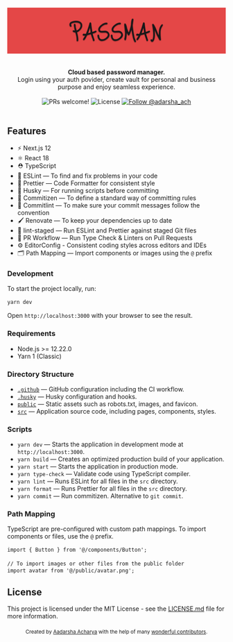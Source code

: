 <p align="center">
  <img src="https://raw.githubusercontent.com/adarshaacharya/PassMan/main/docs/passman.png" alt="Passman">
</p>

<br />

<div align="center"><strong>Cloud based password manager.</strong></div>
<div align="center">Login using your auth povider, create vault for personal and business purpose and enjoy seamless experience.</div>

<br />

<div align="center">
  <img src="https://img.shields.io/static/v1?label=PRs&message=welcome&style=flat-square&color=5e17eb&labelColor=000000" alt="PRs welcome!" />

  <img alt="License" src="https://img.shields.io/github/license/adarsha_ach/PassMan?style=flat-square&color=5e17eb&labelColor=000000">

  <a href="https://twitter.com/intent/follow?screen_name=adarsha_ach">
    <img src="https://img.shields.io/twitter/follow/adarsha_ach?style=flat-square&color=5e17eb&labelColor=000000" alt="Follow @adarsha_ach" />
  </a>
</div>

<br />

## Features

- ⚡️ Next.js 12
- ⚛️ React 18
- ⛑ TypeScript
- 📏 ESLint — To find and fix problems in your code
- 💖 Prettier — Code Formatter for consistent style
- 🐶 Husky — For running scripts before committing
- 📄 Commitizen — To define a standard way of committing rules
- 🚓 Commitlint — To make sure your commit messages follow the convention
- 🖌 Renovate — To keep your dependencies up to date
- 🚫 lint-staged — Run ESLint and Prettier against staged Git files
- 👷 PR Workflow — Run Type Check & Linters on Pull Requests
- ⚙️ EditorConfig - Consistent coding styles across editors and IDEs
- 🗂 Path Mapping — Import components or images using the `@` prefix

### Development

To start the project locally, run:

```bash
yarn dev
```

Open `http://localhost:3000` with your browser to see the result.

### Requirements

- Node.js >= 12.22.0
- Yarn 1 (Classic)

### Directory Structure

- [`.github`](.github) — GitHub configuration including the CI workflow.<br>
- [`.husky`](.husky) — Husky configuration and hooks.<br>
- [`public`](./public) — Static assets such as robots.txt, images, and favicon.<br>
- [`src`](./src) — Application source code, including pages, components, styles.

### Scripts

- `yarn dev` — Starts the application in development mode at `http://localhost:3000`.
- `yarn build` — Creates an optimized production build of your application.
- `yarn start` — Starts the application in production mode.
- `yarn type-check` — Validate code using TypeScript compiler.
- `yarn lint` — Runs ESLint for all files in the `src` directory.
- `yarn format` — Runs Prettier for all files in the `src` directory.
- `yarn commit` — Run commitizen. Alternative to `git commit`.

### Path Mapping

TypeScript are pre-configured with custom path mappings. To import components or files, use the `@` prefix.

```tsx
import { Button } from '@/components/Button';

// To import images or other files from the public folder
import avatar from '@/public/avatar.png';
```

## License

This project is licensed under the MIT License - see the [LICENSE.md](LICENSE.md) file for more information.

<div align="center">
  <sub>Created by <a href="https://twitter.com/adarsha_ach">Aadarsha Acharya</a> with the help of many <a href="https://github.com/adarshaacharya/PassMan/graphs/contributors">wonderful contributors</a>.</sub>
</div>
